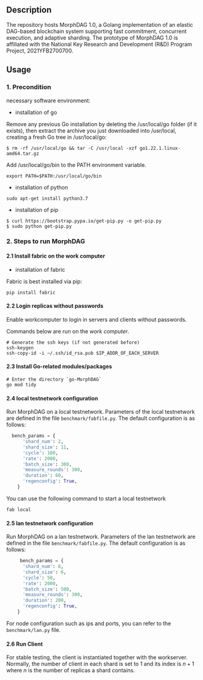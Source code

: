 ## Description
The repository hosts MorphDAG 1.0, a Golang implementation of an elastic DAG-based blockchain system supporting fast commitment, concurrent execution, and adaptive sharding. 
The prototype of MorphDAG 1.0 is affiliated with the National Key Research and Development (R&D) Program Project, 2021YFB2700700.


## Usage


### 1. Precondition
necessary software environment:
- installation of go

Remove any previous Go installation by deleting the /usr/local/go folder (if it exists), then extract the archive you just downloaded into /usr/local, creating a fresh Go tree in /usr/local/go:
```shell script
$ rm -rf /usr/local/go && tar -C /usr/local -xzf go1.22.1.linux-amd64.tar.gz
```

Add /usr/local/go/bin to the PATH environment variable.
```shell script
export PATH=$PATH:/usr/local/go/bin
```
- installation of python
```shell script
sudo apt-get install python3.7
```


- installation of pip
``` shell script
$ curl https://bootstrap.pypa.io/get-pip.py -o get-pip.py  
$ sudo python get-pip.py    
```


### 2. Steps to run MorphDAG
#### 2.1 Install fabric on the work computer

- installation of fabric

Fabric is best installed via pip:
``` shell script
pip install fabric
```


#### 2.2 Login replicas without passwords 
Enable workcomputer to login in servers and clients without passwords.

Commands below are run on the *work computer*.
```shell script
# Generate the ssh keys (if not generated before)
ssh-keygen
ssh-copy-id -i ~/.ssh/id_rsa.pub $IP_ADDR_OF_EACH_SERVER
```

#### 2.3 Install Go-related modules/packages

```shell
# Enter the directory `go-MorphDAG`
go mod tidy
```

#### 2.4 local testnetwork configuration

Run MorphDAG on a local testnetwork. Parameters of the local testnetwork are defined in the file `benchmark/fabfile.py`.
The default configuration is as follows:
```python
  bench_params = {
      'shard_num': 2,
      'shard_size': 11,
      'cycle': 100,
      'rate': 2000,
      'batch_size': 300,
      'measure_rounds': 300,
      'duration': 60,
      'regenconfig': True,
    }
```

You can use the following command to start a local testnetwork
```shell
fab local
```

#### 2.5 lan testnetwork configuration

Run MorphDAG on a lan testnetwork. Parameters of the lan testnetwork are defined in the file `benchmark/fabfile.py`.
The default configuration is as follows:
```python
     bench_params = {
      'shard_num': 8,
      'shard_size': 6,
      'cycle': 50,
      'rate': 2000,
      'batch_size': 500,
      'measure_rounds': 300, 
      'duration': 200,
      'regenconfig': True,
    }
```
For node configuration such as ips and ports, you can refer to the `benchmark/lan.py` file. 



#### 2.6 Run Client

For stable testing, the client is instantiated together with the workserver. Normally, the number of client in each shard is set to 1 and its index is $n+1$ where $n$ is the number of replicas a shard contains.




